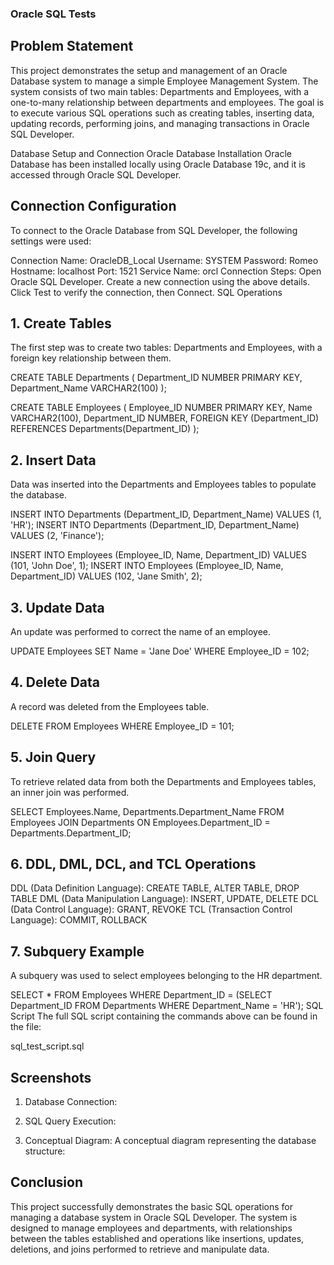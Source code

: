 ### Oracle SQL Tests

## Problem Statement

This project demonstrates the setup and management of an Oracle Database system to manage a simple Employee Management System. The system consists of two main tables: Departments and Employees, with a one-to-many relationship between departments and employees. The goal is to execute various SQL operations such as creating tables, inserting data, updating records, performing joins, and managing transactions in Oracle SQL Developer.

Database Setup and Connection
Oracle Database Installation
Oracle Database has been installed locally using Oracle Database 19c, and it is accessed through Oracle SQL Developer.

## Connection Configuration

To connect to the Oracle Database from SQL Developer, the following settings were used:

Connection Name: OracleDB_Local
Username: SYSTEM
Password: Romeo
Hostname: localhost
Port: 1521
Service Name: orcl
Connection Steps:
Open Oracle SQL Developer.
Create a new connection using the above details.
Click Test to verify the connection, then Connect.
SQL Operations
## 1. Create Tables

The first step was to create two tables: Departments and Employees, with a foreign key relationship between them.


CREATE TABLE Departments (
    Department_ID NUMBER PRIMARY KEY,
    Department_Name VARCHAR2(100)
);

CREATE TABLE Employees (
    Employee_ID NUMBER PRIMARY KEY,
    Name VARCHAR2(100),
    Department_ID NUMBER,
    FOREIGN KEY (Department_ID) REFERENCES Departments(Department_ID)
);
## 2. Insert Data

Data was inserted into the Departments and Employees tables to populate the database.

INSERT INTO Departments (Department_ID, Department_Name) VALUES (1, 'HR');
INSERT INTO Departments (Department_ID, Department_Name) VALUES (2, 'Finance');

INSERT INTO Employees (Employee_ID, Name, Department_ID) VALUES (101, 'John Doe', 1);
INSERT INTO Employees (Employee_ID, Name, Department_ID) VALUES (102, 'Jane Smith', 2);

## 3. Update Data

An update was performed to correct the name of an employee.

UPDATE Employees SET Name = 'Jane Doe' WHERE Employee_ID = 102;
## 4. Delete Data

A record was deleted from the Employees table.

DELETE FROM Employees WHERE Employee_ID = 101;

## 5. Join Query

To retrieve related data from both the Departments and Employees tables, an inner join was performed.

SELECT Employees.Name, Departments.Department_Name
FROM Employees
JOIN Departments ON Employees.Department_ID = Departments.Department_ID;

## 6. DDL, DML, DCL, and TCL Operations

DDL (Data Definition Language): CREATE TABLE, ALTER TABLE, DROP TABLE
DML (Data Manipulation Language): INSERT, UPDATE, DELETE
DCL (Data Control Language): GRANT, REVOKE
TCL (Transaction Control Language): COMMIT, ROLLBACK

## 7. Subquery Example
A subquery was used to select employees belonging to the HR department.


SELECT * FROM Employees WHERE Department_ID = 
(SELECT Department_ID FROM Departments WHERE Department_Name = 'HR');
SQL Script
The full SQL script containing the commands above can be found in the file:

sql_test_script.sql
## Screenshots

1. Database Connection:

2. SQL Query Execution:

3. Conceptual Diagram:
A conceptual diagram representing the database structure:


## Conclusion

This project successfully demonstrates the basic SQL operations for managing a database system in Oracle SQL Developer. The system is designed to manage employees and departments, with relationships between the tables established and operations like insertions, updates, deletions, and joins performed to retrieve and manipulate data.

